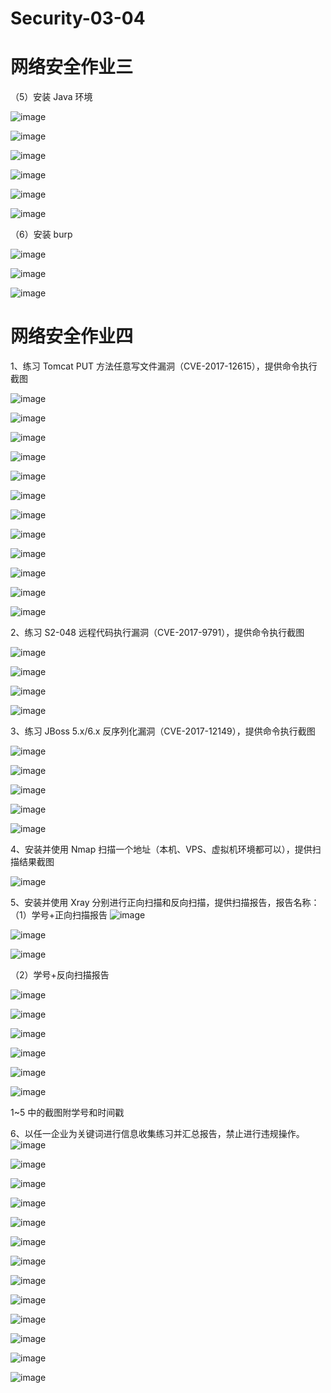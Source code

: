 # Security-03-04
# 网络安全作业三  

（5）安装 Java 环境

![image](https://github.com/user-attachments/assets/4618dc7e-f04a-46b7-807f-ed6b5936443f)

![image](https://github.com/user-attachments/assets/3ba341b4-600f-4b5f-b9cd-dbf5428b33c0)

![image](https://github.com/user-attachments/assets/10cbbb12-878a-4315-936c-78d07506a008)

![image](https://github.com/user-attachments/assets/7b83e368-c0be-45bf-bacb-db818d0956de)

![image](https://github.com/user-attachments/assets/466777a2-97c7-48e7-9f2e-6dc8e3c6a276)

![image](https://github.com/user-attachments/assets/6774a01c-6559-408e-8c7a-b2b264843881)

（6）安装 burp

![image](https://github.com/user-attachments/assets/324bdf5c-8d4d-42a5-a4ef-57fa9403c97a)

![image](https://github.com/user-attachments/assets/2fe8e381-b662-42e5-8901-e59da256fc8f)

![image](https://github.com/user-attachments/assets/7e5bf1d3-9231-492a-b49e-1b3a65cf97e7)

# 网络安全作业四

1、练习 Tomcat PUT 方法任意写文件漏洞（CVE-2017-12615），提供命令执行截图

![image](https://github.com/user-attachments/assets/75b66461-3644-456d-ae63-3058074515be)

![image](https://github.com/user-attachments/assets/78241ef7-a1f0-4bce-bcde-85ca8af35e37)

![image](https://github.com/user-attachments/assets/d309a3b2-63c2-40dd-ae21-6c9c7cc5a27a)

![image](https://github.com/user-attachments/assets/f0b6d29a-5b7a-4f52-bad6-7d0a4937706b)

![image](https://github.com/user-attachments/assets/646daf42-f850-4bf6-b145-c32359aa327e)

![image](https://github.com/user-attachments/assets/c03b77c1-bc09-4280-88ca-1a9157debb31)

![image](https://github.com/user-attachments/assets/72b235d2-2e2f-409a-a07a-748f85cff8f2)

![image](https://github.com/user-attachments/assets/4366fb5b-9d2b-4ebe-b0fb-f3eb50d2d589)

![image](https://github.com/user-attachments/assets/7975683a-cd3c-4302-9a39-01039fc9a769)

![image](https://github.com/user-attachments/assets/007ed0b0-70f2-432a-96c7-41a245343f5c)

![image](https://github.com/user-attachments/assets/a4fb8773-a275-48f9-8327-23c47ef994e6)

![image](https://github.com/user-attachments/assets/906a4689-ae7d-406e-9ba3-73d14cc061c7)

2、练习 S2-048 远程代码执行漏洞（CVE-2017-9791），提供命令执行截图

![image](https://github.com/user-attachments/assets/06780c1c-5519-4e90-adc1-22e5b0ff1d9e)

![image](https://github.com/user-attachments/assets/a144e69e-21a9-4184-abdc-017a8fc3ff60)

![image](https://github.com/user-attachments/assets/513dc319-b116-4776-a4d9-c0e6769747bc)

![image](https://github.com/user-attachments/assets/fa7c514f-eaed-4eb8-8485-9a9cf3e68f61)

3、练习 JBoss 5.x/6.x 反序列化漏洞（CVE-2017-12149），提供命令执行截图

![image](https://github.com/user-attachments/assets/b52b7266-abc7-466b-8e20-fda0b927419c)

![image](https://github.com/user-attachments/assets/e6c4319c-4943-43ed-a58f-3da50e423d16)

![image](https://github.com/user-attachments/assets/1f5b2f8f-7516-4461-9a97-0cbc914008e0)

![image](https://github.com/user-attachments/assets/86187261-3219-409a-90b6-4d96c78a03e5)

![image](https://github.com/user-attachments/assets/c82b2a32-1956-451e-a756-35e4aff0f257)

4、安装并使用 Nmap 扫描一个地址（本机、VPS、虚拟机环境都可以），提供扫描结果截图

![image](https://github.com/user-attachments/assets/3768dbf1-eb6c-410b-a8c3-0ba69632d6ca)

5、安装并使用 Xray 分别进行正向扫描和反向扫描，提供扫描报告，报告名称：
（1）学号+正向扫描报告
![image](https://github.com/user-attachments/assets/09d56ca3-dde6-4ea0-9908-cac9b5486b85)

![image](https://github.com/user-attachments/assets/cbb10133-741a-492a-bbd5-de343f1ad5ab)

![image](https://github.com/user-attachments/assets/c028f6f6-ad5e-4d35-b75d-6473026a68bc)

（2）学号+反向扫描报告

![image](https://github.com/user-attachments/assets/8c88c314-0814-40d0-b0af-3eed2b44b3eb)

![image](https://github.com/user-attachments/assets/e49adbf8-eb08-4098-a124-4c5eaab5f6b6)

![image](https://github.com/user-attachments/assets/de990fb3-9fd6-4a50-bd3b-4b03373c5493)

![image](https://github.com/user-attachments/assets/518408c7-b1fd-4ac8-aa8e-de3b4d35450c)

![image](https://github.com/user-attachments/assets/7ee7f7c8-57f8-4c44-bac1-eebd52df5193)

![image](https://github.com/user-attachments/assets/27d40791-3ef3-4858-87c0-737a39932aa4)

1~5 中的截图附学号和时间戳

6、以任一企业为关键词进行信息收集练习并汇总报告，禁止进行违规操作。
![image](https://github.com/user-attachments/assets/19dfa416-094f-447b-a5db-4b79b7b46c59)

![image](https://github.com/user-attachments/assets/ff76366d-30e4-427f-a62d-5604e79307fe)

![image](https://github.com/user-attachments/assets/3b4cf059-6670-4c70-ab9a-35e9d9b46b17)

![image](https://github.com/user-attachments/assets/d4eac223-424c-48bc-9fd0-a3be27217a35)

![image](https://github.com/user-attachments/assets/03a9859d-0650-4d7d-84ee-78c035be8d70)

![image](https://github.com/user-attachments/assets/c75165e9-6816-4ccc-9a11-3c5ab3a92560)

![image](https://github.com/user-attachments/assets/78553906-bc7f-4dd3-8278-09807648cfa0)

![image](https://github.com/user-attachments/assets/5827ba63-4fc8-4dc0-ab4a-ec96e2c336c0)

![image](https://github.com/user-attachments/assets/5996802d-9d62-4f3a-92b1-90f035a57849)

![image](https://github.com/user-attachments/assets/005a2f90-9345-4d86-b4e7-92cf5c67fecd)

![image](https://github.com/user-attachments/assets/febfe6eb-badb-4f12-bfbd-b9665dd6e814)

![image](https://github.com/user-attachments/assets/55ee7a8d-458e-452d-bcc7-ac14e37363d8)

![image](https://github.com/user-attachments/assets/03dfbc47-325d-4b6b-8e2a-f759d70e8057)

